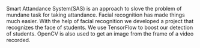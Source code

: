 Smart Attandance System(SAS) is an approach to slove the problem of mundane task for taking attandance. Facial recognition has made things much easier. With the help of facial recognition we developed a project that recognizes the face of students.
We use TensorFlow to boost our detection of students. OpenCV is also used to get an image from the frame of a video recorded.
